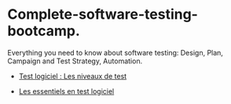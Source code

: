 # Complete-software-testing-bootcamp.
Everything you need to know about software testing: Design, Plan, Campaign and Test Strategy, Automation.

- [Test logiciel : Les niveaux de test](https://github.com/kboisseleau/complete-software-testing-bootcamp/blob/main/les-niveau-de-test/niveau-de-test.md)


- [Les essentiels en test logiciel](https://github.com/kboisseleau/complete-software-testing-bootcamp/blob/main/les-essentiels-en-test-logiciel/les-essentiels-en-test-logiciel.md)